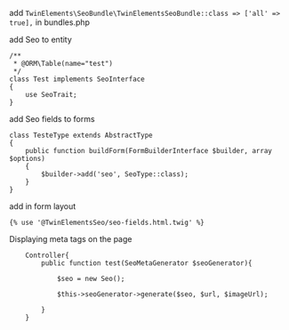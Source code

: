 add ```TwinElements\SeoBundle\TwinElementsSeoBundle::class => ['all' => true],``` in bundles.php

add Seo to entity
```
/**
 * @ORM\Table(name="test")
 */
class Test implements SeoInterface
{
    use SeoTrait;
}
```

add Seo fields to forms
```
class TesteType extends AbstractType
{
    public function buildForm(FormBuilderInterface $builder, array $options)
    {
        $builder->add('seo', SeoType::class);        
    }
}
```

add in form layout 
```
{% use '@TwinElementsSeo/seo-fields.html.twig' %}
```

Displaying meta tags on the page
```
    Controller{
        public function test(SeoMetaGenerator $seoGenerator){
        
            $seo = new Seo();
        
            $this->seoGenerator->generate($seo, $url, $imageUrl);
            
        }
    }
```
